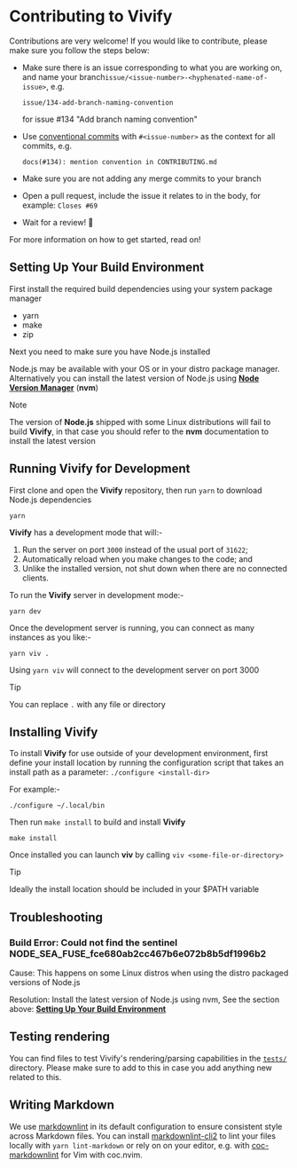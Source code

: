 # Contributing to Vivify

Contributions are very welcome! If you would like to contribute, please make
sure you follow the steps below:

- Make sure there is an issue corresponding to what you are working on, and name
  your branch`issue/<issue-number>-<hyphenated-name-of-issue>`, e.g.

  ```plain
  issue/134-add-branch-naming-convention
  ```

  for issue #134 "Add branch naming convention"
- Use [conventional commits](https://www.conventionalcommits.org/en/v1.0.0/)
  with `#<issue-number>` as the context for all commits, e.g.

  ```plain
  docs(#134): mention convention in CONTRIBUTING.md
  ```

- Make sure you are not adding any merge commits to your branch
- Open a pull request, include the issue it relates to in the body, for example:
  `Closes #69`
- Wait for a review! 🩵

For more information on how to get started, read on!

## Setting Up Your Build Environment

First install the required build dependencies using your system package manager

- yarn
- make
- zip

Next you need to make sure you have Node.js installed

Node.js may be available with your OS or in your distro package manager.
Alternatively you can install the latest version of Node.js using **[Node
Version Manager](https://github.com/nvm-sh/nvm)** (**nvm**)

> [!NOTE]
> The version of **Node.js** shipped with some Linux distributions will fail to
> build **Vivify**, in that case you should refer to the **nvm** documentation
> to install the latest version

## Running Vivify for Development

First clone and open the **Vivify** repository, then run `yarn` to download
Node.js dependencies

    yarn

**Vivify** has a development mode that will:-

1. Run the server on port `3000` instead of the usual port of `31622`;
2. Automatically reload when you make changes to the code; and
3. Unlike the installed version, not shut down when there are no connected
   clients.

To run the **Vivify** server in development mode:-

    yarn dev

Once the development server is running, you can connect as many instances as you
like:-

    yarn viv .

 Using `yarn viv` will connect to the development server on port 3000  

> [!TIP]
> You can replace `.` with any file or directory

## Installing Vivify

To install **Vivify** for use outside of your development environment, first
define your install location by running the configuration script that takes an
install path as a parameter: `./configure <install-dir>`

For example:-

    ./configure ~/.local/bin

Then run `make install` to build and install **Vivify**

    make install

Once installed you can launch **viv** by calling `viv <some-file-or-directory>`

> [!TIP]  
> Ideally the install location should be included in your $PATH variable

## Troubleshooting

### Build Error: Could not find the sentinel NODE_SEA_FUSE_fce680ab2cc467b6e072b8b5df1996b2

Cause: This happens on some Linux distros when using the distro packaged
versions of Node.js

Resolution: Install the latest version of Node.js using nvm, See the section
above:
[**Setting Up Your Build Environment**](#setting-up-your-build-environment)

## Testing rendering

You can find files to test Vivify's rendering/parsing capabilities in the
[`tests/`](tests/) directory. Please make sure to add to this in case you add
anything new related to this.

## Writing Markdown

We use
[markdownlint](https://github.com/DavidAnson/markdownlint?tab=readme-ov-file) in
its default configuration to ensure consistent style across Markdown files. You
can install [markdownlint-cli2](https://github.com/DavidAnson/markdownlint-cli2)
to lint your files locally with `yarn lint-markdown` or rely on on your editor,
e.g. with [coc-markdownlint](https://github.com/fannheyward/coc-markdownlint)
for Vim with coc.nvim.
